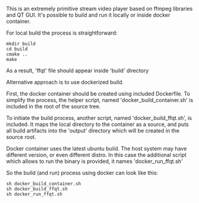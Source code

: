 This is an extremely primitive stream video player based on ffmpeg libraries and QT GUI. 
It's possible to build and run it locally or inside docker container. 

For local build the process is straightforward:

    mkdir build
    cd build
    cmake ..
    make

As a result, 'ffqt' file should appear inside 'build' directory


Alternative approach is to use dockerized build. 

First, the docker container should be created using included Dockerfile. To simplify the process, the helper script, named 'docker_build_container.sh' is included in the root of the source tree.

To initiate the build process, another script, named 'docker_build_ffqt.sh', is included. It maps the local directory to the container as a source, and puts all build artifacts into the 'output' directory which will be created in the source root.

Docker container uses the latest ubuntu build. The host system may have different version, or even different distro. In this case the additional script which allows to run the binary is provided, it names 'docker_run_ffqt.sh'

So the build (and run) process using docker can look like this:
    
    sh docker_build_container.sh
    sh docker_build_ffqt.sh
    sh docker_run_ffqt.sh


